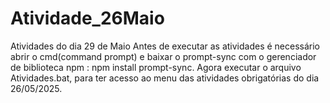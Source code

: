 # Atividade_26Maio
Atividades do dia 29 de Maio
Antes de executar as atividades é necessário abrir o cmd(command prompt) e 
baixar o prompt-sync com o gerenciador de biblioteca npm : npm install prompt-sync.
Agora executar o arquivo Atividades.bat, para ter acesso ao menu das atividades obrigatórias do dia 26/05/2025.

